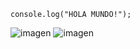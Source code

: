 ```
console.log("HOLA MUNDO!");
```

![imagen](https://user-images.githubusercontent.com/116420679/224514907-caad0ea8-55d5-4af1-913f-16063bbb057b.png)
![imagen](https://user-images.githubusercontent.com/116420679/224514930-a6e3b9d4-0463-4756-9093-0a08ada65227.png)
